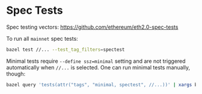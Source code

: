 # Spec Tests

Spec testing vectors: https://github.com/ethereum/eth2.0-spec-tests

To run all `mainnet` spec tests:

```bash
bazel test //... --test_tag_filters=spectest
```

Minimal tests require `--define ssz=minimal` setting and are not triggered
automatically when `//...` is selected. One can run minimal tests manually, though:

```bash
bazel query 'tests(attr("tags", "minimal, spectest", //...))' | xargs bazel test --define ssz=minimal
```
